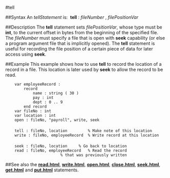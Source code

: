 
#tell

##Syntax
An *tellStatement* is:
 **tell** : *fileNumber* , *filePositionVar*



##Description
The **tell** statement sets *filePositionVar*, whose type must be **int**, to the current offset in bytes from the beginning of the specified file. The *fileNumber* must specify a file that is open with **seek** capability (or else a program argument file that is implicitly opened). The **tell** statement is useful for recording the file position of a certain piece of data for later access using **seek**.



##Example
This example shows how to use **tell** to record the location of a record in a file. This location is later used by **seek** to allow the record to be read.


        var employeeRecord :
            record
                name : string ( 30 )
                pay : int
                dept : 0 .. 9
            end record
        var fileNo : int
        var location : int
        open : fileNo, "payroll", write, seek
        
        tell : fileNo, location         % Make note of this location
        write : fileNo, employeeRecord  % Write record at this location
        
        seek : fileNo, location     % Go back to location
        read : fileNo, employeeRecord   % Read the record
                            % that was previously written
##See also
the **[read.html](read)**, **[write.html](write)**, **[open.html](open)**, **[close.html](close)**, **[seek.html](seek)**, **[get.html](get)** and **[put.html](put)** statements.


